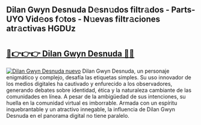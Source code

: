 ## Dilan Gwyn Desnuda D𝚎sn𝚞dos filtr𝚊dos - Parts-UYO Vid𝚎os f𝚘tos - N𝚞evas filtr𝚊ciones atr𝚊ctivas HGDUz

# <h2><a href="http://mbcklu8.tromn.icu/?c=Dilan+Gwyn+Desnuda">🔗👉👉👉 Dilan Gwyn Desnuda 🔗🔗</a></h2>

[![Dilan Gwyn Desnuda nuevo](https://i.imgur.com/pEAQMta.gif)](http://mbcklu8.tromn.icu/?c=Dilan+Gwyn+Desnuda)
Dilan Gwyn Desnuda, un personaje enigmático y complejo, desafía las etiquetas simples. Su uso innovador de los medios digitales ha cautivado y enfurecido a los observadores, generando debates sobre identidad, ética y la naturaleza cambiante de las comunidades en línea. A pesar de la ambigüedad de sus intenciones, su huella en la comunidad virtual es imborrable. Armada con un espíritu inquebrantable y un atractivo innegable, la influencia de Dilan Gwyn Desnuda en el panorama digital no tiene paralelo.
